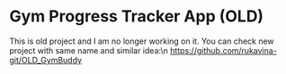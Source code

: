 # Gym Progress Tracker App (OLD)

This is old project and I am no longer working on it.
You can check new project with same name and similar idea:\n
https://github.com/rukavina-git/OLD_GymBuddy
